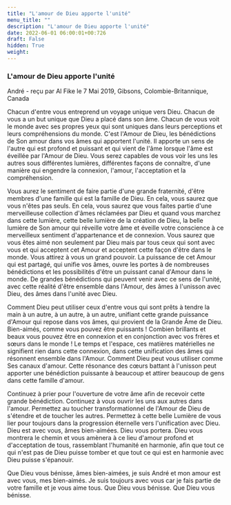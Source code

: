 ```yaml
---
title: "L'amour de Dieu apporte l'unité"
menu_title: ""
description: "L'amour de Dieu apporte l'unité"
date: 2022-06-01 06:00:01+00:726
draft: False
hidden: True
weight:
---
```

### L'amour de Dieu apporte l'unité

André - reçu par Al Fike le 7 Mai 2019, Gibsons, Colombie-Britannique, Canada

Chacun d'entre vous entreprend un voyage unique vers Dieu. Chacun de vous a un but unique que Dieu a placé dans son âme. Chacun de vous voit le monde avec ses propres yeux qui sont uniques dans leurs perceptions et leurs compréhensions du monde. C'est l'Amour de Dieu, les bénédictions de Son amour dans vos âmes qui apportent l'unité. Il apporte un sens de l'autre qui est profond et puissant et qui vient de l'âme lorsque l'âme est éveillée par l'Amour de Dieu. Vous serez capables de vous voir les uns les autres sous différentes lumières, différentes façons de connaître, d'une manière qui engendre la connexion, l'amour, l'acceptation et la compréhension.

Vous aurez le sentiment de faire partie d'une grande fraternité, d'être membres d'une famille qui est la famille de Dieu. En cela, vous saurez que vous n'êtes pas seuls. En cela, vous saurez que vous faites partie d'une merveilleuse collection d'âmes réclamées par Dieu et quand vous marchez dans cette lumière, cette belle lumière de la création de Dieu, la belle lumière de Son amour qui réveille votre âme et éveille votre conscience à ce merveilleux sentiment d'appartenance et de connexion. Vous saurez que vous êtes aimé non seulement par Dieu mais par tous ceux qui sont avec vous et qui acceptent cet Amour et acceptent cette façon d'être dans le monde. Vous attirez à vous un grand pouvoir. La puissance de cet Amour qui est partagé, qui unifie vos âmes, ouvre les portes à de nombreuses bénédictions et les possibilités d'être un puissant canal d'Amour dans le monde. De grandes bénédictions qui peuvent venir avec ce sens de l'unité, avec cette réalité d'être ensemble dans l'Amour, des âmes à l'unisson avec Dieu, des âmes dans l'unité avec Dieu.

Comment Dieu peut utiliser ceux d'entre vous qui sont prêts à tendre la main à un autre, à un autre, à un autre, unifiant cette grande puissance d'Amour qui repose dans vos âmes, qui provient de la Grande Âme de Dieu. Bien-aimés, comme vous pouvez être puissants ! Combien brillants et beaux vous pouvez être en connexion et en conjonction avec vos frères et sœurs dans le monde ! Le temps et l'espace, ces matières matérielles ne signifient rien dans cette connexion, dans cette unification des âmes qui résonnent ensemble dans l'Amour. Comment Dieu peut vous utiliser comme Ses canaux d'amour. Cette résonance des cœurs battant à l'unisson peut apporter une bénédiction puissante à beaucoup et attirer beaucoup de gens dans cette famille d'amour.

Continuez à prier pour l'ouverture de votre âme afin de recevoir cette grande bénédiction. Continuez à vous ouvrir les uns aux autres dans l'amour. Permettez au toucher transformationnel de l'Amour de Dieu de s'étendre et de toucher les autres. Permettez à cette belle Lumière de vous lier pour toujours dans la progression éternelle vers l'unification avec Dieu. Dieu est avec vous, âmes bien-aimées. Dieu vous portera. Dieu vous montrera le chemin et vous amènera à ce lieu d'amour profond et d'acceptation de tous, rassemblant l'humanité en harmonie, afin que tout ce qui n'est pas de Dieu puisse tomber et que tout ce qui est en harmonie avec Dieu puisse s'épanouir.

Que Dieu vous bénisse, âmes bien-aimées, je suis André et mon amour est avec vous, mes bien-aimés. Je suis toujours avec vous car je fais partie de votre famille et je vous aime tous. Que Dieu vous bénisse. Que Dieu vous bénisse.



